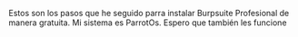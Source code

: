 Estos son los pasos que he seguido parra instalar Burpsuite Profesional de manera gratuita. Mi sistema es ParrotOs.
Espero que también les funcione
